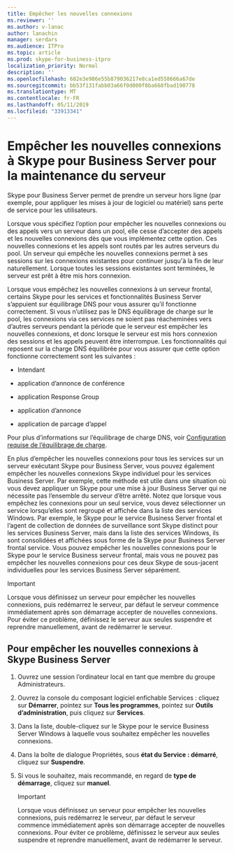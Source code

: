 ```yaml
---
title: Empêcher les nouvelles connexions
ms.reviewer: ''
ms.author: v-lanac
author: lanachin
manager: serdars
ms.audience: ITPro
ms.topic: article
ms.prod: skype-for-business-itpro
localization_priority: Normal
description: ''
ms.openlocfilehash: 682e3e986e55b879036217e8ca1ed558666a67de
ms.sourcegitcommit: bb53f131fabb03a66f0d000f8ba668fbad190778
ms.translationtype: MT
ms.contentlocale: fr-FR
ms.lasthandoff: 05/11/2019
ms.locfileid: "33913341"
---
```

# <a name="preventing-new-connections-to-skype-for-business-server-for-server-maintenance"></a>Empêcher les nouvelles connexions à Skype pour Business Server pour la maintenance du serveur


Skype pour Business Server permet de prendre un serveur hors ligne (par exemple, pour appliquer les mises à jour de logiciel ou matériel) sans perte de service pour les utilisateurs.

Lorsque vous spécifiez l’option pour empêcher les nouvelles connexions ou des appels vers un serveur dans un pool, elle cesse d’accepter des appels et les nouvelles connexions dès que vous implémentez cette option. Ces nouvelles connexions et les appels sont routés par les autres serveurs du pool. Un serveur qui empêche les nouvelles connexions permet à ses sessions sur les connexions existantes pour continuer jusqu'à la fin de leur naturellement. Lorsque toutes les sessions existantes sont terminées, le serveur est prêt à être mis hors connexion.

Lorsque vous empêchez les nouvelles connexions à un serveur frontal, certains Skype pour les services et fonctionnalités Business Server s’appuient sur équilibrage DNS pour vous assurer qu’il fonctionne correctement. Si vous n’utilisez pas le DNS équilibrage de charge sur le pool, les connexions via ces services ne soient pas réacheminées vers d’autres serveurs pendant la période que le serveur est empêcher les nouvelles connexions, et donc lorsque le serveur est mis hors connexion des sessions et les appels peuvent être interrompue. Les fonctionnalités qui reposent sur la charge DNS équilibrée pour vous assurer que cette option fonctionne correctement sont les suivantes :

  - Intendant

  - application d’annonce de conférence

  - application Response Group

  - application d’annonce

  - application de parcage d’appel

Pour plus d’informations sur l’équilibrage de charge DNS, voir [Configuration requise de l’équilibrage de charge](../../plan-your-deployment/network-requirements/load-balancing.md).

En plus d’empêcher les nouvelles connexions pour tous les services sur un serveur exécutant Skype pour Business Server, vous pouvez également empêcher les nouvelles connexions Skype individuel pour les services Business Server. Par exemple, cette méthode est utile dans une situation où vous devez appliquer un Skype pour une mise à jour Business Server qui ne nécessite pas l’ensemble du serveur d’être arrêté. Notez que lorsque vous empêchez les connexions pour un seul service, vous devez sélectionner un service lorsqu’elles sont regroupé et affichée dans la liste des services Windows. Par exemple, le Skype pour le service Business Server frontal et l’agent de collection de données de surveillance sont Skype distinct pour les services Business Server, mais dans la liste des services Windows, ils sont consolidées et affichées sous forme de la Skype pour Business Server frontal service. Vous pouvez empêcher les nouvelles connexions pour le Skype pour le service Business serveur frontal, mais vous ne pouvez pas empêcher les nouvelles connexions pour ces deux Skype de sous-jacent individuelles pour les services Business Server séparément.

> [!IMPORTANT]
> Lorsque vous définissez un serveur pour empêcher les nouvelles connexions, puis redémarrez le serveur, par défaut le serveur commence immédiatement après son démarrage accepter de nouvelles connexions. Pour éviter ce problème, définissez le serveur aux seules suspendre et reprendre manuellement, avant de redémarrer le serveur.

## <a name="to-prevent-new-connections-to-skype-for-business-server"></a>Pour empêcher les nouvelles connexions à Skype Business Server

1.  Ouvrez une session l’ordinateur local en tant que membre du groupe Administrateurs.

2.  Ouvrez la console du composant logiciel enfichable Services : cliquez sur **Démarrer**, pointez sur **Tous les programmes**, pointez sur **Outils d’administration**, puis cliquez sur **Services**.

3.  Dans la liste, double-cliquez sur le Skype pour le service Business Server Windows à laquelle vous souhaitez empêcher les nouvelles connexions.

4.  Dans la boîte de dialogue Propriétés, sous **état du Service : démarré**, cliquez sur **Suspendre**.

5.  Si vous le souhaitez, mais recommandé, en regard de **type de démarrage**, cliquez sur **manuel**.
    
    > [!IMPORTANT]
    > Lorsque vous définissez un serveur pour empêcher les nouvelles connexions, puis redémarrez le serveur, par défaut le serveur commence immédiatement après son démarrage accepter de nouvelles connexions. Pour éviter ce problème, définissez le serveur aux seules suspendre et reprendre manuellement, avant de redémarrer le serveur.
